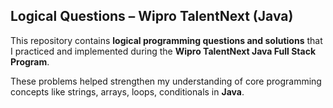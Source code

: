  ## Logical Questions – Wipro TalentNext (Java)

This repository contains **logical programming questions and solutions** that I practiced and 
implemented during the **Wipro TalentNext Java Full Stack Program**.

These problems helped strengthen my understanding of core programming concepts like 
strings, arrays, loops, conditionals in **Java**.
